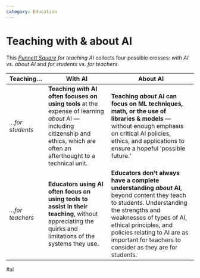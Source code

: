 ```yaml
---
category: Education
---
```

# Teaching with & about AI

This *[Punnett Square](https://en.wikipedia.org/wiki/Punnett_square) for teaching AI* collects four possible crosses: *with AI* vs. *about AI* and *for students* vs. *for teachers*.

|Teaching&hellip;|**With AI**|**About AI**|
|---|---|---|
|*&hellip;for students*|**Teaching *with* AI often focuses on using tools** at the expense of learning *about* AI &mdash; including citizenship and ethics, which are often an afterthought to a technical unit.|**Teaching *about* AI can focus on ML techniques, math, or the use of libraries &amp; models** &mdash; without enough emphasis on critical AI policies, ethics, and applications to ensure a hopeful 'possible future.'|
|*&hellip;for teachers*|**Educators using AI often focus on using tools to assist in their teaching**, without appreciating the quirks and limitations of the systems they use.|**Educators don't always have a complete understanding *about* AI**, beyond content they teach to students. Understanding the strengths and weaknesses of types of AI, ethical principles, and policies relating to AI are as important for teachers to consider as they are for students.|

#ai